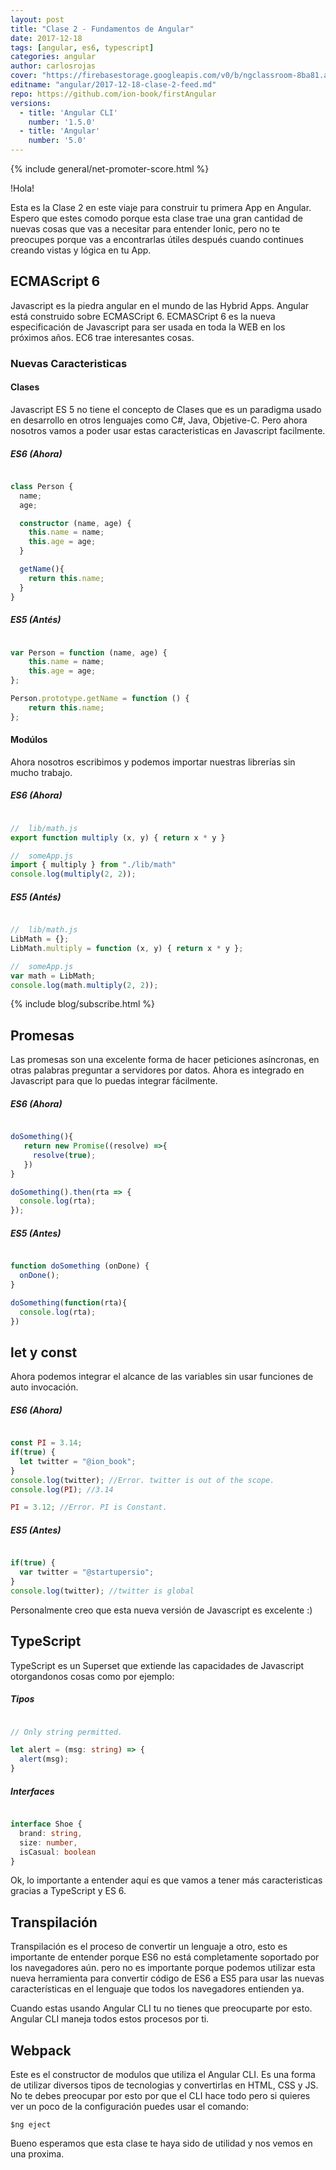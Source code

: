 ```yaml
---
layout: post
title: "Clase 2 - Fundamentos de Angular"
date: 2017-12-18
tags: [angular, es6, typescript]
categories: angular
author: carlosrojas
cover: "https://firebasestorage.googleapis.com/v0/b/ngclassroom-8ba81.appspot.com/o/posts%2F2017-12-18-clase-2-feed%2FClase2.png?alt=media&token=4650fc9e-175c-4b29-9383-a102e71368e0"
editname: "angular/2017-12-18-clase-2-feed.md"
repo: https://github.com/ion-book/firstAngular
versions:
  - title: 'Angular CLI'
    number: '1.5.0'
  - title: 'Angular'
    number: '5.0'
---
```


<amp-img width="1024" height="512" layout="responsive" src="https://firebasestorage.googleapis.com/v0/b/ngclassroom-8ba81.appspot.com/o/posts%2F2017-12-18-clase-2-feed%2FClase2.png?alt=media&token=4650fc9e-175c-4b29-9383-a102e71368e0"></amp-img> 

{% include general/net-promoter-score.html %} 

!Hola!

Esta es la Clase 2 en este viaje para construir tu primera App en Angular. Espero que estes comodo porque esta clase trae una gran cantidad de nuevas cosas que vas a necesitar para entender Ionic, pero no te preocupes porque vas a encontrarlas útiles después cuando continues creando vistas y lógica en tu App.

## ECMAScript 6

<amp-img width="1024" height="512" layout="responsive" src="/images/posts/ionic2/2017-01-05-clase-2-feed/es6.png" alt=""></amp-img>

Javascript es la piedra angular en el mundo de las Hybrid Apps. Angular está construido sobre ECMASCript 6. ECMASCript 6 es la nueva especificación de Javascript para ser usada en toda la WEB en los próximos años. EC6 trae interesantes cosas.

### Nuevas Caracteristicas

#### Clases

Javascript ES 5 no tiene el concepto de Clases que es un paradigma usado en desarrollo en otros lenguajes como C#, Java, Objetive-C. Pero ahora nosotros vamos a poder usar estas caracteristicas en Javascript facilmente.

##### ES6 (Ahora)

```ts

class Person {
  name;
  age;

  constructor (name, age) {
    this.name = name;
    this.age = age;
  }

  getName(){
    return this.name;
  }
}
```

##### ES5 (Antés)

```js

var Person = function (name, age) {
    this.name = name;
    this.age = age;
};

Person.prototype.getName = function () {
    return this.name;
};

```

#### Modúlos

Ahora nosotros escribimos y podemos importar nuestras librerías sin mucho trabajo.

##### ES6 (Ahora)

```ts

//  lib/math.js
export function multiply (x, y) { return x * y }

//  someApp.js
import { multiply } from "./lib/math"
console.log(multiply(2, 2));

```

##### ES5 (Antés)

```js

//  lib/math.js
LibMath = {};
LibMath.multiply = function (x, y) { return x * y };

//  someApp.js
var math = LibMath;
console.log(math.multiply(2, 2));

```

{% include blog/subscribe.html %}

## Promesas

Las promesas son una excelente forma de hacer peticiones asíncronas, en otras palabras preguntar a servidores por datos. Ahora es integrado en Javascript para que lo puedas integrar fácilmente.

##### ES6 (Ahora)

```ts

doSomething(){
   return new Promise((resolve) =>{
     resolve(true);
   })
}

doSomething().then(rta => {
  console.log(rta);
});

```

##### ES5 (Antes)

```js

function doSomething (onDone) {
  onDone();
}

doSomething(function(rta){
  console.log(rta);
})

```

## let y const

Ahora podemos integrar el alcance de las variables sin usar funciones de auto invocación.

##### ES6 (Ahora)

```ts

const PI = 3.14;
if(true) {
  let twitter = "@ion_book";
}
console.log(twitter); //Error. twitter is out of the scope.
console.log(PI); //3.14

PI = 3.12; //Error. PI is Constant.

```

##### ES5 (Antes)

```js

if(true) {
  var twitter = "@startupersio";
}
console.log(twitter); //twitter is global

```

Personalmente creo que esta nueva versión de Javascript es excelente :)

## TypeScript

<amp-img width="1024" height="512" layout="responsive" src="/images/posts/ionic2/2017-01-05-clase-2-feed/ts.jpg" alt=""></amp-img>
 
TypeScript es un Superset que extiende las capacidades de Javascript otorgandonos cosas como por ejemplo:

##### Tipos

```ts

// Only string permitted.

let alert = (msg: string) => {
  alert(msg);
}

```

##### Interfaces

```ts

interface Shoe {
  brand: string,
  size: number,
  isCasual: boolean
}
```

Ok, lo importante a entender aquí es que vamos a tener más caracteristicas gracias a TypeScript y ES 6.

## Transpilación

Transpilación es el proceso de convertir un lenguaje a otro, esto es importante de entender porque ES6 no está completamente soportado por los navegadores aún. pero no es importante porque podemos utilizar esta nueva herramienta para convertir código de ES6 a ES5 para usar las nuevas características en el lenguaje que todos los navegadores entienden ya.
 
Cuando estas usando Angular CLI tu no tienes que preocuparte por esto. Angular CLI maneja todos estos procesos por ti.

## Webpack

<amp-img width="1024" height="512" layout="responsive" src="https://firebasestorage.googleapis.com/v0/b/ngclassroom-8ba81.appspot.com/o/posts%2F2017-12-18-clase-2-feed%2Fwebpack.png?alt=media&token=ba67a1ae-6f17-4c21-bea5-7056e08b64da" alt=""></amp-img>

Este es el constructor de modulos que utiliza el Angular CLI. Es una forma de utilizar diversos tipos de tecnologias y convertirlas en HTML, CSS y JS. No te debes preocupar por esto por que el CLI hace todo pero si quieres ver un poco de la configuración puedes usar el comando:

```
$ng eject
```

Bueno esperamos que esta clase te haya sido de utilidad y nos vemos en una proxima.